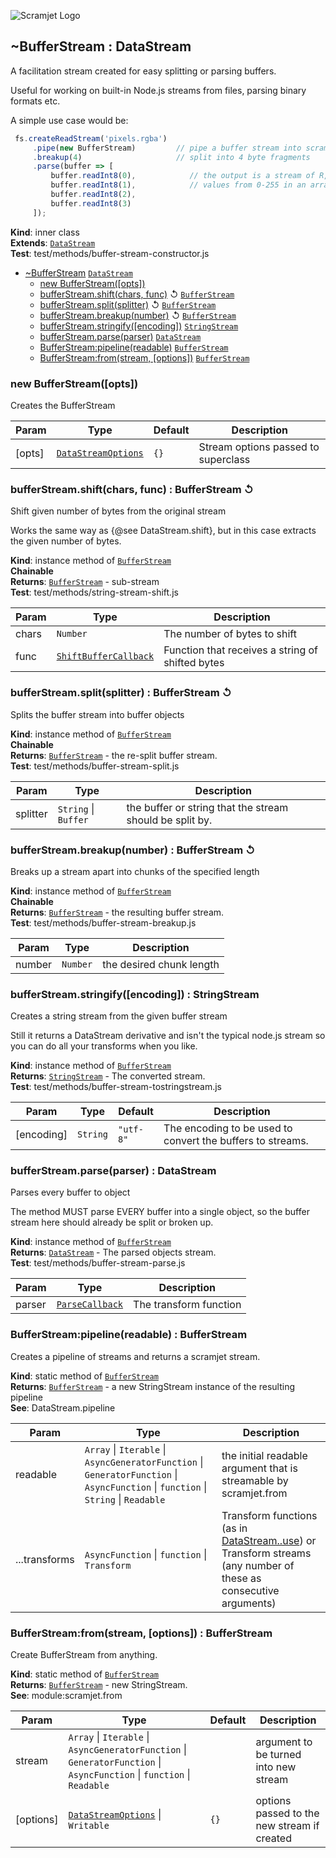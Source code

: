 ![Scramjet Logo](https://signicode.com/scramjet-logo-light.svg)

<a name="module_scramjet.BufferStream"></a>

## ~BufferStream : DataStream
A facilitation stream created for easy splitting or parsing buffers.

Useful for working on built-in Node.js streams from files, parsing binary formats etc.

A simple use case would be:

```javascript
 fs.createReadStream('pixels.rgba')
     .pipe(new BufferStream)         // pipe a buffer stream into scramjet
     .breakup(4)                     // split into 4 byte fragments
     .parse(buffer => [
         buffer.readInt8(0),            // the output is a stream of R,G,B and Alpha
         buffer.readInt8(1),            // values from 0-255 in an array.
         buffer.readInt8(2),
         buffer.readInt8(3)
     ]);
```

**Kind**: inner class  
**Extends**: [<code>DataStream</code>](data-stream.md#module_scramjet.DataStream)  
**Test**: test/methods/buffer-stream-constructor.js  

* [~BufferStream](#module_scramjet.BufferStream)  [<code>DataStream</code>](data-stream.md#module_scramjet.DataStream)
    * [new BufferStream([opts])](#new_module_scramjet.BufferStream_new)
    * [bufferStream.shift(chars, func)](#module_scramjet.BufferStream+shift) ↺ [<code>BufferStream</code>](buffer-stream.md#module_scramjet.BufferStream)
    * [bufferStream.split(splitter)](#module_scramjet.BufferStream+split) ↺ [<code>BufferStream</code>](buffer-stream.md#module_scramjet.BufferStream)
    * [bufferStream.breakup(number)](#module_scramjet.BufferStream+breakup) ↺ [<code>BufferStream</code>](buffer-stream.md#module_scramjet.BufferStream)
    * [bufferStream.stringify([encoding])](#module_scramjet.BufferStream+stringify)  [<code>StringStream</code>](string-stream.md#module_scramjet.StringStream)
    * [bufferStream.parse(parser)](#module_scramjet.BufferStream+parse)  [<code>DataStream</code>](data-stream.md#module_scramjet.DataStream)
    * [BufferStream:pipeline(readable)](#module_scramjet.BufferStream.pipeline)  [<code>BufferStream</code>](buffer-stream.md#module_scramjet.BufferStream)
    * [BufferStream:from(stream, [options])](#module_scramjet.BufferStream.from)  [<code>BufferStream</code>](buffer-stream.md#module_scramjet.BufferStream)

<a name="new_module_scramjet.BufferStream_new"></a>

### new BufferStream([opts])
Creates the BufferStream


| Param | Type | Default | Description |
| --- | --- | --- | --- |
| [opts] | [<code>DataStreamOptions</code>](definitions.md#module_scramjet..DataStreamOptions) | <code>{}</code> | Stream options passed to superclass |

<a name="module_scramjet.BufferStream+shift"></a>

### bufferStream.shift(chars, func) : BufferStream ↺
Shift given number of bytes from the original stream

Works the same way as {@see DataStream.shift}, but in this case extracts
the given number of bytes.

**Kind**: instance method of [<code>BufferStream</code>](#module_scramjet.BufferStream)  
**Chainable**  
**Returns**: [<code>BufferStream</code>](buffer-stream.md#module_scramjet.BufferStream) - sub-stream  
**Test**: test/methods/string-stream-shift.js  

| Param | Type | Description |
| --- | --- | --- |
| chars | <code>Number</code> | The number of bytes to shift |
| func | [<code>ShiftBufferCallback</code>](definitions.md#module_scramjet..ShiftBufferCallback) | Function that receives a string of shifted bytes |

<a name="module_scramjet.BufferStream+split"></a>

### bufferStream.split(splitter) : BufferStream ↺
Splits the buffer stream into buffer objects

**Kind**: instance method of [<code>BufferStream</code>](#module_scramjet.BufferStream)  
**Chainable**  
**Returns**: [<code>BufferStream</code>](buffer-stream.md#module_scramjet.BufferStream) - the re-split buffer stream.  
**Test**: test/methods/buffer-stream-split.js  

| Param | Type | Description |
| --- | --- | --- |
| splitter | <code>String</code> \| <code>Buffer</code> | the buffer or string that the stream                                  should be split by. |

<a name="module_scramjet.BufferStream+breakup"></a>

### bufferStream.breakup(number) : BufferStream ↺
Breaks up a stream apart into chunks of the specified length

**Kind**: instance method of [<code>BufferStream</code>](#module_scramjet.BufferStream)  
**Chainable**  
**Returns**: [<code>BufferStream</code>](buffer-stream.md#module_scramjet.BufferStream) - the resulting buffer stream.  
**Test**: test/methods/buffer-stream-breakup.js  

| Param | Type | Description |
| --- | --- | --- |
| number | <code>Number</code> | the desired chunk length |

<a name="module_scramjet.BufferStream+stringify"></a>

### bufferStream.stringify([encoding]) : StringStream
Creates a string stream from the given buffer stream

Still it returns a DataStream derivative and isn't the typical node.js
stream so you can do all your transforms when you like.

**Kind**: instance method of [<code>BufferStream</code>](#module_scramjet.BufferStream)  
**Returns**: [<code>StringStream</code>](string-stream.md#module_scramjet.StringStream) - The converted stream.  
**Test**: test/methods/buffer-stream-tostringstream.js  

| Param | Type | Default | Description |
| --- | --- | --- | --- |
| [encoding] | <code>String</code> | <code>&quot;utf-8&quot;</code> | The encoding to be used to convert the buffers                           to streams. |

<a name="module_scramjet.BufferStream+parse"></a>

### bufferStream.parse(parser) : DataStream
Parses every buffer to object

The method MUST parse EVERY buffer into a single object, so the buffer
stream here should already be split or broken up.

**Kind**: instance method of [<code>BufferStream</code>](#module_scramjet.BufferStream)  
**Returns**: [<code>DataStream</code>](data-stream.md#module_scramjet.DataStream) - The parsed objects stream.  
**Test**: test/methods/buffer-stream-parse.js  

| Param | Type | Description |
| --- | --- | --- |
| parser | [<code>ParseCallback</code>](definitions.md#module_scramjet..ParseCallback) | The transform function |

<a name="module_scramjet.BufferStream.pipeline"></a>

### BufferStream:pipeline(readable) : BufferStream
Creates a pipeline of streams and returns a scramjet stream.

**Kind**: static method of [<code>BufferStream</code>](#module_scramjet.BufferStream)  
**Returns**: [<code>BufferStream</code>](buffer-stream.md#module_scramjet.BufferStream) - a new StringStream instance of the resulting pipeline  
**See**: DataStream.pipeline  

| Param | Type | Description |
| --- | --- | --- |
| readable | <code>Array</code> \| <code>Iterable</code> \| <code>AsyncGeneratorFunction</code> \| <code>GeneratorFunction</code> \| <code>AsyncFunction</code> \| <code>function</code> \| <code>String</code> \| <code>Readable</code> | the initial readable argument that is streamable by scramjet.from |
| ...transforms | <code>AsyncFunction</code> \| <code>function</code> \| <code>Transform</code> | Transform functions (as in [DataStream..use](DataStream..use)) or Transform streams (any number of these as consecutive arguments) |

<a name="module_scramjet.BufferStream.from"></a>

### BufferStream:from(stream, [options]) : BufferStream
Create BufferStream from anything.

**Kind**: static method of [<code>BufferStream</code>](#module_scramjet.BufferStream)  
**Returns**: [<code>BufferStream</code>](buffer-stream.md#module_scramjet.BufferStream) - new StringStream.  
**See**: module:scramjet.from  

| Param | Type | Default | Description |
| --- | --- | --- | --- |
| stream | <code>Array</code> \| <code>Iterable</code> \| <code>AsyncGeneratorFunction</code> \| <code>GeneratorFunction</code> \| <code>AsyncFunction</code> \| <code>function</code> \| <code>Readable</code> |  | argument to be turned into new stream |
| [options] | [<code>DataStreamOptions</code>](definitions.md#module_scramjet..DataStreamOptions) \| <code>Writable</code> | <code>{}</code> | options passed to the new stream if created |

